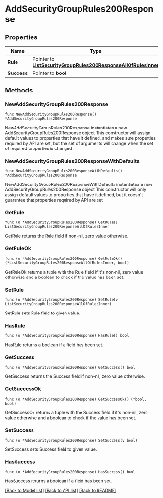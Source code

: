 # AddSecurityGroupRules200Response

## Properties

Name | Type | Description | Notes
------------ | ------------- | ------------- | -------------
**Rule** | Pointer to [**ListSecurityGroupRules200ResponseAllOfRulesInner**](ListSecurityGroupRules200ResponseAllOfRulesInner.md) |  | [optional] 
**Success** | Pointer to **bool** |  | [optional] 

## Methods

### NewAddSecurityGroupRules200Response

`func NewAddSecurityGroupRules200Response() *AddSecurityGroupRules200Response`

NewAddSecurityGroupRules200Response instantiates a new AddSecurityGroupRules200Response object
This constructor will assign default values to properties that have it defined,
and makes sure properties required by API are set, but the set of arguments
will change when the set of required properties is changed

### NewAddSecurityGroupRules200ResponseWithDefaults

`func NewAddSecurityGroupRules200ResponseWithDefaults() *AddSecurityGroupRules200Response`

NewAddSecurityGroupRules200ResponseWithDefaults instantiates a new AddSecurityGroupRules200Response object
This constructor will only assign default values to properties that have it defined,
but it doesn't guarantee that properties required by API are set

### GetRule

`func (o *AddSecurityGroupRules200Response) GetRule() ListSecurityGroupRules200ResponseAllOfRulesInner`

GetRule returns the Rule field if non-nil, zero value otherwise.

### GetRuleOk

`func (o *AddSecurityGroupRules200Response) GetRuleOk() (*ListSecurityGroupRules200ResponseAllOfRulesInner, bool)`

GetRuleOk returns a tuple with the Rule field if it's non-nil, zero value otherwise
and a boolean to check if the value has been set.

### SetRule

`func (o *AddSecurityGroupRules200Response) SetRule(v ListSecurityGroupRules200ResponseAllOfRulesInner)`

SetRule sets Rule field to given value.

### HasRule

`func (o *AddSecurityGroupRules200Response) HasRule() bool`

HasRule returns a boolean if a field has been set.

### GetSuccess

`func (o *AddSecurityGroupRules200Response) GetSuccess() bool`

GetSuccess returns the Success field if non-nil, zero value otherwise.

### GetSuccessOk

`func (o *AddSecurityGroupRules200Response) GetSuccessOk() (*bool, bool)`

GetSuccessOk returns a tuple with the Success field if it's non-nil, zero value otherwise
and a boolean to check if the value has been set.

### SetSuccess

`func (o *AddSecurityGroupRules200Response) SetSuccess(v bool)`

SetSuccess sets Success field to given value.

### HasSuccess

`func (o *AddSecurityGroupRules200Response) HasSuccess() bool`

HasSuccess returns a boolean if a field has been set.


[[Back to Model list]](../README.md#documentation-for-models) [[Back to API list]](../README.md#documentation-for-api-endpoints) [[Back to README]](../README.md)


